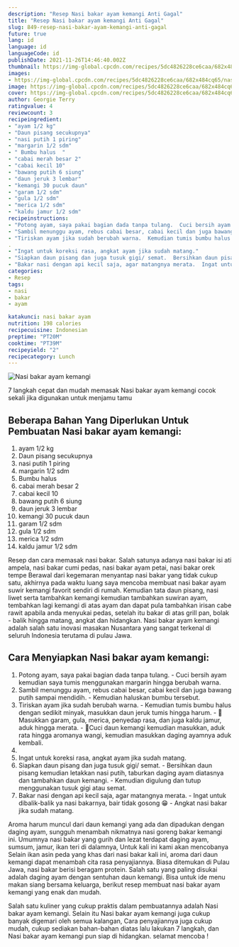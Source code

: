 ```yaml
---
description: "Resep Nasi bakar ayam kemangi Anti Gagal"
title: "Resep Nasi bakar ayam kemangi Anti Gagal"
slug: 849-resep-nasi-bakar-ayam-kemangi-anti-gagal
future: true
lang: id
language: id
languageCode: id
publishDate: 2021-11-26T14:46:40.002Z 
thumbnail: https://img-global.cpcdn.com/recipes/5dc4826228ce6caa/682x484cq65/nasi-bakar-ayam-kemangi-foto-resep-utama.png
images:
- https://img-global.cpcdn.com/recipes/5dc4826228ce6caa/682x484cq65/nasi-bakar-ayam-kemangi-foto-resep-utama.png
image: https://img-global.cpcdn.com/recipes/5dc4826228ce6caa/682x484cq65/nasi-bakar-ayam-kemangi-foto-resep-utama.png
cover: https://img-global.cpcdn.com/recipes/5dc4826228ce6caa/682x484cq65/nasi-bakar-ayam-kemangi-foto-resep-utama.png
author: Georgie Terry
ratingvalue: 4
reviewcount: 3
recipeingredient:
- "ayam 1/2 kg"
- "Daun pisang secukupnya"
- "nasi putih 1 piring"
- "margarin 1/2 sdm"
- " Bumbu halus  "
- "cabai merah besar 2"
- "cabai kecil 10"
- "bawang putih 6 siung"
- "daun jeruk 3 lembar"
- "kemangi 30 pucuk daun"
- "garam 1/2 sdm"
- "gula 1/2 sdm"
- "merica 1/2 sdm"
- "kaldu jamur 1/2 sdm"
recipeinstructions:
- "Potong ayam, saya pakai bagian dada tanpa tulang.  Cuci bersih ayam kemudian saya tumis menggunakan margarin hingga berubah warna."
- "Sambil menunggu ayam, rebus cabai besar, cabai kecil dan juga bawang putih sampai mendidih.  Kemudian haluskan bumbu tersebut."
- "Tiriskan ayam jika sudah berubah warna.  Kemudian tumis bumbu halus dengan sedikit minyak, masukkan daun jeruk tumis hingga harum.  🌼Masukkan garam, gula, merica, penyedap rasa, dan juga kaldu jamur, aduk hingga merata.  🌼Cuci daun kemangi kemudian masukkan, aduk rata hingga aromanya wangi, kemudian masukkan daging ayamnya aduk kembali."
. 
- "Ingat untuk koreksi rasa, angkat ayam jika sudah matang."
- "Siapkan daun pisang dan juga tusuk gigi/ semat.  Bersihkan daun pisang kemudian letakkan nasi putih, taburkan daging ayam diatasnya dan tambahkan daun kemangi.  Kemudian digulung dan tutup menggunakan tusuk gigi atau semat."
- "Bakar nasi dengan api kecil saja, agar matangnya merata.  Ingat untuk dibalik-balik ya nasi bakarnya, bair tidak gosong 😁 Angkat nasi bakar jika sudah matang."
categories:
- Resep
tags:
- nasi
- bakar
- ayam

katakunci: nasi bakar ayam 
nutrition: 198 calories
recipecuisine: Indonesian
preptime: "PT20M"
cooktime: "PT39M"
recipeyield: "2"
recipecategory: Lunch
---
```



![Nasi bakar ayam kemangi](https://img-global.cpcdn.com/recipes/5dc4826228ce6caa/682x484cq65/nasi-bakar-ayam-kemangi-foto-resep-utama.png)

7 langkah cepat dan mudah memasak  Nasi bakar ayam kemangi cocok sekali jika digunakan untuk menjamu tamu

<!--inarticleads1-->

## Beberapa Bahan Yang Diperlukan Untuk Pembuatan Nasi bakar ayam kemangi:

1. ayam 1/2 kg
1. Daun pisang secukupnya
1. nasi putih 1 piring
1. margarin 1/2 sdm
1.  Bumbu halus  
1. cabai merah besar 2
1. cabai kecil 10
1. bawang putih 6 siung
1. daun jeruk 3 lembar
1. kemangi 30 pucuk daun
1. garam 1/2 sdm
1. gula 1/2 sdm
1. merica 1/2 sdm
1. kaldu jamur 1/2 sdm

Resep dan cara memasak nasi bakar. Salah satunya adanya nasi bakar isi ati ampela, nasi bakar cumi pedas, nasi bakar ayam petai, nasi bakar orek tempe Berawal dari kegemaran menyantap nasi bakar yang tidak cukup satu, akhirnya pada waktu luang saya mencoba membuat nasi bakar ayam suwir kemangi favorit sendiri di rumah. Kemudian tata daun pisang, nasi liwet serta tambahkan kemangi kemudian tambahkan suwiran ayam, tembahkan lagi kemangi di atas ayam dan dapat pula tambahkan irisan cabe rawit apabila anda menyukai pedas, setelah itu bakar di atas grill pan, bolak - balik hingga matang, angkat dan hidangkan. Nasi bakar ayam kemangi adalah salah satu inovasi masakan Nusantara yang sangat terkenal di seluruh Indonesia terutama di pulau Jawa. 

<!--inarticleads2-->

## Cara Menyiapkan Nasi bakar ayam kemangi:

1. Potong ayam, saya pakai bagian dada tanpa tulang.  - Cuci bersih ayam kemudian saya tumis menggunakan margarin hingga berubah warna.
1. Sambil menunggu ayam, rebus cabai besar, cabai kecil dan juga bawang putih sampai mendidih.  - Kemudian haluskan bumbu tersebut.
1. Tiriskan ayam jika sudah berubah warna.  - Kemudian tumis bumbu halus dengan sedikit minyak, masukkan daun jeruk tumis hingga harum.  - 🌼Masukkan garam, gula, merica, penyedap rasa, dan juga kaldu jamur, aduk hingga merata.  - 🌼Cuci daun kemangi kemudian masukkan, aduk rata hingga aromanya wangi, kemudian masukkan daging ayamnya aduk kembali.
1. 
1. Ingat untuk koreksi rasa, angkat ayam jika sudah matang.
1. Siapkan daun pisang dan juga tusuk gigi/ semat.  - Bersihkan daun pisang kemudian letakkan nasi putih, taburkan daging ayam diatasnya dan tambahkan daun kemangi.  - Kemudian digulung dan tutup menggunakan tusuk gigi atau semat.
1. Bakar nasi dengan api kecil saja, agar matangnya merata.  - Ingat untuk dibalik-balik ya nasi bakarnya, bair tidak gosong 😁 - Angkat nasi bakar jika sudah matang.


Aroma harum muncul dari daun kemangi yang ada dan dipadukan dengan daging ayam, sungguh menambah nikmatnya nasi goreng bakar kemangi ini. Umumnya nasi bakar yang gurih dan lezat terdapat daging ayam, sumsum, jamur, ikan teri di dalamnya, Untuk kali ini kami akan mencobanya Selain ikan asin peda yang khas dari nasi bakar kali ini, aroma dari daun kemangi dapat menambah cita rasa penyajiannya. Biasa ditemukan di Pulau Jawa, nasi bakar berisi beragam protein. Salah satu yang paling disukai adalah daging ayam dengan sentuhan daun kemangi. Bisa untuk ide menu makan siang bersama keluarga, berikut resep membuat nasi bakar ayam kemangi yang enak dan mudah. 

Salah satu kuliner yang cukup praktis dalam pembuatannya adalah  Nasi bakar ayam kemangi. Selain itu  Nasi bakar ayam kemangi  juga cukup banyak digemari oleh semua kalangan, Cara penyajiannya juga cukup mudah, cukup sediakan bahan-bahan diatas lalu lakukan 7 langkah, dan  Nasi bakar ayam kemangi  pun siap di hidangkan. selamat mencoba !
